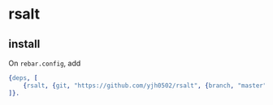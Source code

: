 # rsalt

## install

On `rebar.config`, add

```erlang
{deps, [
    {rsalt, {git, "https://github.com/yjh0502/rsalt", {branch, "master"}}}
]}.
```

